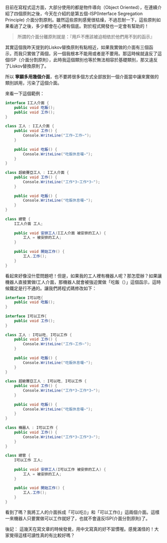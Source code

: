 目前在寫程式這方面，大部分使用的都是物件導向（Object Oriented），在連續介紹了四個原則之後，今天在介紹的是第五個-ISP(Interface Segregation Principle) 介面分割原則。雖然這些原則感覺很枯燥，不過忍耐一下，這些原則如果看過了之後，多少都會在心裡有個底。對於程式開發也一定會有幫助的！
  
 > 所謂的介面分離原則就是：『用戶不應該被迫相依於他們用不到的函示』
   
其實這個我昨天提到的Liskov替換原則有點相近，如果我實做的介面有三個函示，而我只實做了兩個，另一個我根本不能用或者是不要用。那這時候就違反了這個ISP（介面分割原則），此時我這個類別也等於無法相容於基礎類別，那又違反了Liskov替換原則了。
  
所以 **寧願多用幾個介面**，也不要將很多個方式全部放到一個介面當中讓來實做的類別誤用，污染了這個介面。
  
來看一下這個範例：
```c#
interface I工人介面 {  
    public void 吃飯();  
    public void 工作();  
}  
  
class 工人 : I工人介面 {  
    public void 工作() {  
        Console.WriteLine("工作~工作~");  
    }  
  
    public void 吃飯() {  
        Console.WriteLine("吃飯休息囉~");  
    }  
}  
  
class 超級賽亞工人 : I工人介面 {  
    public void 工作() {  
        Console.WriteLine("工作*3~工作*3~");  
    }  
  
    public void 吃飯() {  
        Console.WriteLine("吃飯休息囉~");  
    }  
}  
  
class 總管 {  
    I工人介面 工人;  
  
    public void 安排工人(I工人介面 被安排的工人) {  
        工人 = 被安排的工人;  
    }  
  
    public void 開始工作() {  
        工人.工作();  
    }  
}  
```
  
看起來好像沒什麼問題吧！但是，如果我的工人裡有機器人呢？那怎麼辦？如果讓機器人直接實做I工人介面，那機器人就會被強迫實做「吃飯（）」這個函示，這時候鐵定是行不通的。讓我們將程式碼修改如下：
  
```c#
interface I可以吃{  
    public void 吃飯();  
}  
  
interface I可以工作{  
    public void 工作();  
}  
  
class 工人 : I可以吃, I可以工作 {  
    public void 工作() {  
        Console.WriteLine("工作~工作~");  
    }  
  
    public void 吃飯() {  
        Console.WriteLine("吃飯休息囉~");  
    }  
}  
  
class 超級賽亞工人 : I可以吃, I可以工作 {  
    public void 工作() {  
        Console.WriteLine("工作*3~工作*3~");  
    }  
  
    public void 吃飯() {  
        Console.WriteLine("吃飯休息囉~");  
    }  
}  
  
class 機器人 : I可以工作 {  
    public void 工作() {  
        Console.WriteLine("工作*3~工作*3~");  
    }  
}  
  
class 總管 {  
    I可以工作 工人;  
  
    public void 安排工人(I可以工作 被安排的工人) {  
        工人 = 被安排的工人;  
    }  
  
    public void 開始工作() {  
        工人.工作();  
    }  
}  
```
  
看到了嗎？我將工人的介面拆成「可以吃()」和「可以工作()」這兩個介面。這樣一來機器人只要實做可以工作就好了，也就不會違反ISP(介面分割原則)了。
  
後記：
這幾天在寫文章的時候發覺，用中文寫真的好不習慣喔。感覺滿怪的！大家覺得這樣可讀性真的有比較好嗎？